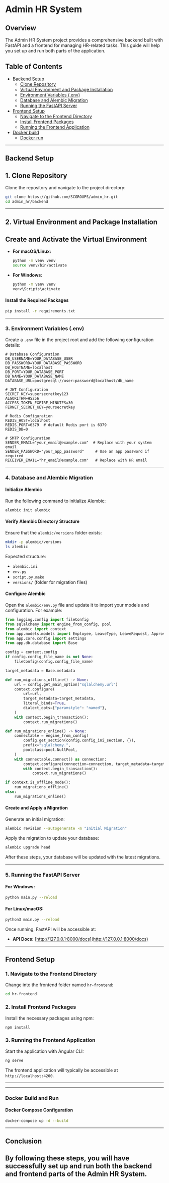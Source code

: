 # Admin HR System

## Overview
The Admin HR System project provides a comprehensive backend built with FastAPI and a frontend for managing HR-related tasks. This guide will help you set up and run both parts of the application.

## Table of Contents
- [Backend Setup](#backend-setup)
  - [Clone Repository](#clone-repository)
  - [Virtual Environment and Package Installation](#virtual-environment-and-package-installation)
  - [Environment Variables (.env)](#environment-variables-env)
  - [Database and Alembic Migration](#database-and-alembic-migration)
  - [Running the FastAPI Server](#running-the-fastapi-server)
- [Frontend Setup](#frontend-setup)
  - [Navigate to the Frontend Directory](#navigate-to-the-frontend-directory)
  - [Install Frontend Packages](#install-frontend-packages)
  - [Running the Frontend Application](#running-the-frontend-application)
- [Docker build](#Docker-build)
  - [Docker run](#Docker-run)

---

## Backend Setup

## 1. Clone Repository
Clone the repository and navigate to the project directory:

```bash
git clone https://github.com/SCGROUPS/admin_hr.git
cd admin_hr/backend
```

---

## 2. Virtual Environment and Package Installation

## Create and Activate the Virtual Environment

- **For macOS/Linux:**
  ```bash
  python -m venv venv
  source venv/bin/activate
  ```

- **For Windows:**
  ```bash
  python -m venv venv
  venv\Scripts\activate
  ```

#### Install the Required Packages

```bash
pip install -r requirements.txt
```

---

### 3. Environment Variables (.env)
Create a `.env` file in the project root and add the following configuration details:

```dotenv
# Database Configuration
DB_USERNAME=YOUR_DATABASE_USER
DB_PASSWORD=YOUR_DATABASE_PASSWORD
DB_HOSTNAME=localhost
DB_PORT=YOUR_DATABASE_PORT
DB_NAME=YOUR_DATABASE_NAME
DATABASE_URL=postgresql://user:password@localhost/db_name

# JWT Configuration
SECRET_KEY=supersecretkey123
ALGORITHM=HS256
ACCESS_TOKEN_EXPIRE_MINUTES=30
FERNET_SECRET_KEY=yoursecretkey

# Redis Configuration
REDIS_HOST=localhost
REDIS_PORT=6379  # default Redis port is 6379
REDIS_DB=0

# SMTP Configuration
SENDER_EMAIL="your_email@example.com"  # Replace with your system email
SENDER_PASSWORD="your_app_password"     # Use an app password if required
RECEIVER_EMAIL="hr_email@example.com"   # Replace with HR email
```

---

### 4. Database and Alembic Migration

#### Initialize Alembic

Run the following command to initialize Alembic:

```bash
alembic init alembic
```

#### Verify Alembic Directory Structure

Ensure that the `alembic/versions` folder exists:

```bash
mkdir -p alembic/versions
ls alembic
```

Expected structure:
- `alembic.ini`
- `env.py`
- `script.py.mako`
- `versions/` (folder for migration files)

#### Configure Alembic

Open the `alembic/env.py` file and update it to import your models and configuration. For example:

```python
from logging.config import fileConfig
from sqlalchemy import engine_from_config, pool
from alembic import context
from app.models.models import Employee, LeaveType, LeaveRequest, Approval, WorkSchedule  # Import all models
from app.core.config import settings
from app.db.database import Base

config = context.config
if config.config_file_name is not None:
    fileConfig(config.config_file_name)

target_metadata = Base.metadata

def run_migrations_offline() -> None:
    url = config.get_main_option("sqlalchemy.url")
    context.configure(
        url=url,
        target_metadata=target_metadata,
        literal_binds=True,
        dialect_opts={"paramstyle": "named"},
    )
    with context.begin_transaction():
        context.run_migrations()

def run_migrations_online() -> None:
    connectable = engine_from_config(
        config.get_section(config.config_ini_section, {}),
        prefix="sqlalchemy.",
        poolclass=pool.NullPool,
    )
    with connectable.connect() as connection:
        context.configure(connection=connection, target_metadata=target_metadata)
        with context.begin_transaction():
            context.run_migrations()

if context.is_offline_mode():
    run_migrations_offline()
else:
    run_migrations_online()
```

#### Create and Apply a Migration

Generate an initial migration:

```bash
alembic revision --autogenerate -m "Initial Migration"
```

Apply the migration to update your database:

```bash
alembic upgrade head
```

After these steps, your database will be updated with the latest migrations.

---

### 5. Running the FastAPI Server

#### For Windows:
```bash
python main.py --reload
```

#### For Linux/macOS:
```bash
python3 main.py --reload
```

Once running, FastAPI will be accessible at:

- **API Docs:** [http://127.0.0.1:8000/docs](http://127.0.0.1:8000/docs)

---

## Frontend Setup

### 1. Navigate to the Frontend Directory

Change into the frontend folder named `hr-frontend`:

```bash
cd hr-frontend
```

### 2. Install Frontend Packages

Install the necessary packages using npm:

```bash
npm install
```

### 3. Running the Frontend Application

Start the application with Angular CLI:

```bash
ng serve
```

The frontend application will typically be accessible at `http://localhost:4200`.

---

---
### Docker Build and Run

#### Docker Compose Configuration
```bash
docker-compose up -d --build
```

---
## Conclusion

By following these steps, you will have successfully set up and run both the backend and frontend parts of the Admin HR System.
---